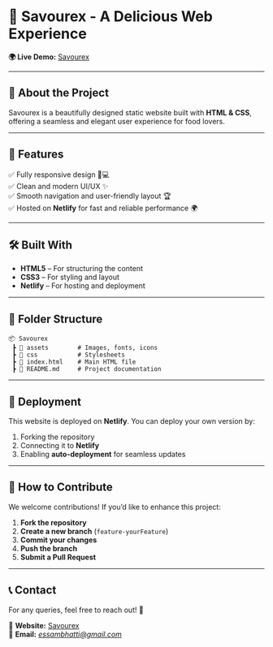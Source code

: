 # 📌 Savourex - A Delicious Web Experience

**🌍 Live Demo:** [Savourex](https://savourex.netlify.app/)

---

## 📖 About the Project
Savourex is a beautifully designed static website built with **HTML & CSS**, offering a seamless and elegant user experience for food lovers.

---

## 🚀 Features
✅ Fully responsive design 📱💻  
✅ Clean and modern UI/UX ✨  
✅ Smooth navigation and user-friendly layout 🏆  
✅ Hosted on **Netlify** for fast and reliable performance 🌍  

---

## 🛠️ Built With
- **HTML5** – For structuring the content  
- **CSS3** – For styling and layout  
- **Netlify** – For hosting and deployment  

---

## 📂 Folder Structure
```
📦 Savourex  
 ┣ 📂 assets        # Images, fonts, icons  
 ┣ 📂 css           # Stylesheets  
 ┣ 📜 index.html    # Main HTML file  
 ┣ 📜 README.md     # Project documentation  
```

---

## 🚀 Deployment
This website is deployed on **Netlify**. You can deploy your own version by:
1. Forking the repository  
2. Connecting it to **Netlify**  
3. Enabling **auto-deployment** for seamless updates  

---

## 📌 How to Contribute
We welcome contributions! If you’d like to enhance this project:
1. **Fork the repository**  
2. **Create a new branch** (`feature-yourFeature`)  
3. **Commit your changes**  
4. **Push the branch**  
5. **Submit a Pull Request**  

---

## 📞 Contact
For any queries, feel free to reach out! 🚀  

🔗 **Website:** [Savourex](https://savourex.netlify.app/)  
📩 **Email:** *essambhatti@gmail.com*  
